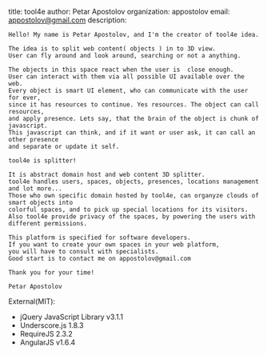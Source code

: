title: tool4e
author: Petar Apostolov
organization: appostolov
email: appostolov@gmail.com
description:

    Hello! My name is Petar Apostolov, and I'm the creator of tool4e idea.

    The idea is to split web content( objects ) in to 3D view.
    User can fly around and look around, searching or not a anything.

    The objects in this space react when the user is  close enough.
    User can interact with them via all possible UI available over the web.
    Every object is smart UI element, who can communicate with the user for ever,
    since it has resources to continue. Yes resources. The object can call resources,
    and apply presence. Lets say, that the brain of the object is chunk of javascript.
    This javascript can think, and if it want or user ask, it can call an other presence
    and separate or update it self.

    tool4e is splitter!

    It is abstract domain host and web content 3D splitter.
    tool4e handles users, spaces, objects, presences, locations management and lot more...
    Those who own specific domain hosted by tool4e, can organyze clouds of smart objects into
    colorful spaces, and to pick up special locations for its visitors.
    Also tool4e provide privacy of the spaces, by powering the users with different permissions.

    This platform is specified for software developers.
    If you want to create your own spaces in your web platform,
    you will have to consult with specialists.
    Good start is to contact me on appostolov@gmail.com

    Thank you for your time!

    Petar Apostolov

External(MIT):
 * jQuery JavaScript Library v3.1.1
 * Underscore.js 1.8.3
 * RequireJS 2.3.2
 * AngularJS v1.6.4